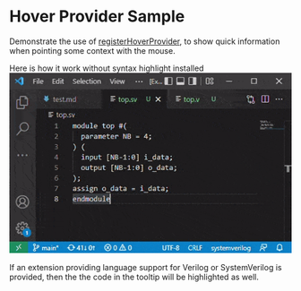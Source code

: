 # Hover Provider Sample

Demonstrate the use of [registerHoverProvider](https://code.visualstudio.com/api/references/vscode-api#languages.registerHoverProvider), to show quick information when pointing some context with the mouse.

Here is how it work without syntax highlight installed
![no-lang-support](./sample-files/no-language-support.gif)

If an extension providing language support for Verilog or SystemVerilog is provided, then the the code in the tooltip will be highlighted as well.
